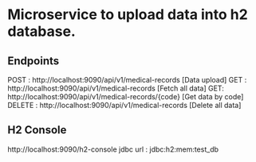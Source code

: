 # Microservice to upload data into h2 database.

Endpoints
---------
POST : http://localhost:9090/api/v1/medical-records [Data upload]
GET : http://localhost:9090/api/v1/medical-records [Fetch all data]
GET: http://localhost:9090/api/v1/medical-records/{code} [Get data by code]
DELETE : http://localhost:9090/api/v1/medical-records [Delete all data]

H2 Console
----------
http://localhost:9090/h2-console
jdbc url : jdbc:h2:mem:test_db
